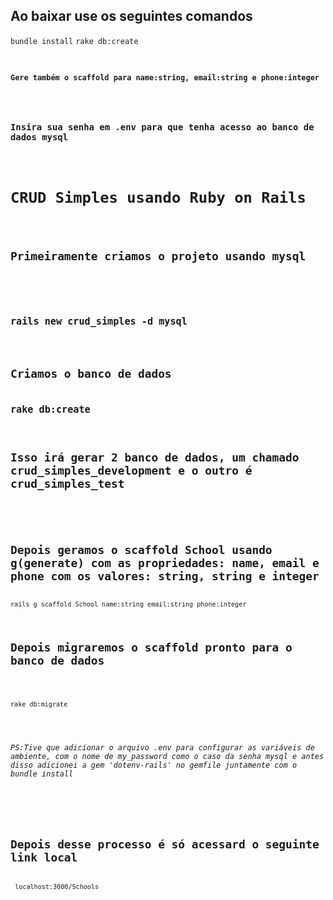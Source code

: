 <h2>Ao baixar use os seguintes comandos</h2>
<code>bundle install</code>
<code>rake db:create</code>
<code><rake db:migrate</code>
 
 <h4>Gere também o scaffold para name:string, email:string e phone:integer</h4>

<h3>Insira sua senha em .env para que tenha acesso ao banco de dados mysql</h3>

<h1>CRUD Simples usando Ruby on Rails</h1>

<h2>Primeiramente criamos o projeto usando mysql<h2>

<code>rails new crud_simples -d mysql</code>


<h2>Criamos o banco de dados

<code>rake db:create</code>
<p>Isso irá gerar 2 banco de dados, um chamado crud_simples_development e o outro é crud_simples_test</p>

<h2>Depois geramos o scaffold School usando g(generate) com as propriedades: name, email e phone com os valores: string, string e integer </h2>
<code>rails g scaffold School name:string email:string phone:integer</code><br>

<h2>Depois migraremos o scaffold pronto para o banco de dados</h2>

<code>rake db:migrate</code>
  <h6>PS:Tive que adicionar o arquivo .env para configurar as variáveis de ambiente, com o nome de my_password como o caso da senha mysql e antes disso adicionei a gem 'dotenv-rails' no gemfile juntamente com o bundle install</h6>
  
 <h2>Depois desse processo é só acessard o seguinte link local </h2>
 <code>localhost:3000/Schools</code>
 
 
